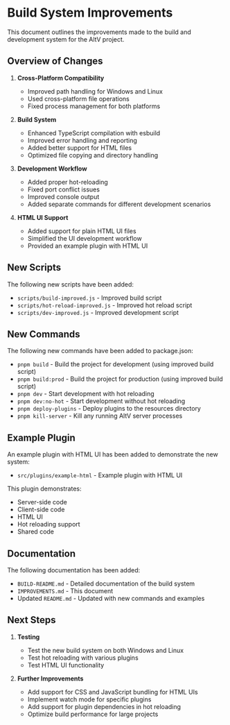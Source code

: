 # Build System Improvements

This document outlines the improvements made to the build and development system for the AltV project.

## Overview of Changes

1. **Cross-Platform Compatibility**
   - Improved path handling for Windows and Linux
   - Used cross-platform file operations
   - Fixed process management for both platforms

2. **Build System**
   - Enhanced TypeScript compilation with esbuild
   - Improved error handling and reporting
   - Added better support for HTML files
   - Optimized file copying and directory handling

3. **Development Workflow**
   - Added proper hot-reloading
   - Fixed port conflict issues
   - Improved console output
   - Added separate commands for different development scenarios

4. **HTML UI Support**
   - Added support for plain HTML UI files
   - Simplified the UI development workflow
   - Provided an example plugin with HTML UI

## New Scripts

The following new scripts have been added:

- `scripts/build-improved.js` - Improved build script
- `scripts/hot-reload-improved.js` - Improved hot reload script
- `scripts/dev-improved.js` - Improved development script

## New Commands

The following new commands have been added to package.json:

- `pnpm build` - Build the project for development (using improved build script)
- `pnpm build:prod` - Build the project for production (using improved build script)
- `pnpm dev` - Start development with hot reloading
- `pnpm dev:no-hot` - Start development without hot reloading
- `pnpm deploy-plugins` - Deploy plugins to the resources directory
- `pnpm kill-server` - Kill any running AltV server processes

## Example Plugin

An example plugin with HTML UI has been added to demonstrate the new system:

- `src/plugins/example-html` - Example plugin with HTML UI

This plugin demonstrates:
- Server-side code
- Client-side code
- HTML UI
- Hot reloading support
- Shared code

## Documentation

The following documentation has been added:

- `BUILD-README.md` - Detailed documentation of the build system
- `IMPROVEMENTS.md` - This document
- Updated `README.md` - Updated with new commands and examples

## Next Steps

1. **Testing**
   - Test the new build system on both Windows and Linux
   - Test hot reloading with various plugins
   - Test HTML UI functionality

2. **Further Improvements**
   - Add support for CSS and JavaScript bundling for HTML UIs
   - Implement watch mode for specific plugins
   - Add support for plugin dependencies in hot reloading
   - Optimize build performance for large projects
